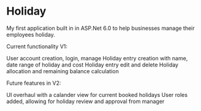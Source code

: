 # Holiday

My first application built in in ASP.Net 6.0 to help businesses manage their employees holiday.

Current functionality V1:

User account creation, login, manage
Holiday entry creation with name, date range of holiday and cost
Holiday entry edit and delete
Holiday allocation and remaining balance calculation

Future features in V2:

UI overhaul with a calander view for current booked holidays
User roles added, allowing for holiday review and approval from manager
